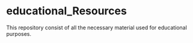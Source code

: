 # educational_Resources
This repository consist of all the necessary material used for educational purposes.  
